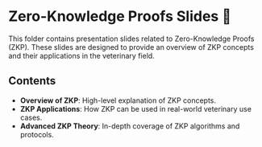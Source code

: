 # Zero-Knowledge Proofs Slides 🔐

This folder contains presentation slides related to Zero-Knowledge Proofs (ZKP). These slides are designed to provide an overview of ZKP concepts and their applications in the veterinary field.

## Contents

- **Overview of ZKP**: High-level explanation of ZKP concepts.
- **ZKP Applications**: How ZKP can be used in real-world veterinary use cases.
- **Advanced ZKP Theory**: In-depth coverage of ZKP algorithms and protocols.
